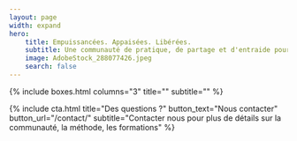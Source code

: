 ```yaml
---
layout: page
width: expand
hero:
    title: Empuissancées. Appaisées. Libérées.
    subtitle: Une communauté de pratique, de partage et d'entraide pour l'apaisement de ses souffrances individuelles
    image: AdobeStock_288077426.jpeg
    search: false
---
```


{% include boxes.html columns="3" title="" subtitle="" %}

<!---
{% include featured.html tag="featured" title="Popular Articles" subtitle="Selected featured articles to get you started fast in Jekyll" %}

{% include videos.html columns="2" title="Video Tutorials" subtitle="Watch screencasts to get you started fast with Jekyll" %}

{% include faqs.html multiple="true" title="Frequently asked questions" category="presale" subtitle="Find quicke answers to frequent pre-sale questions asked by customers" %}
{% include team.html authors="evan, john, sara, alex, tom, daniel" title="We are here to help" subtitle="Our team is just an email away ready to answer your questions" %}
-->
{% include cta.html title="Des questions ?" button_text="Nous contacter" button_url="/contact/" subtitle="Contacter nous pour plus de détails sur la communauté, la méthode, les formations" %}

